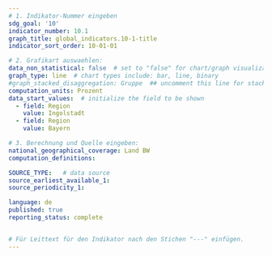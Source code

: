 ```yaml
---
# 1. Indikator-Nummer eingeben
sdg_goal: '10'
indicator_number: 10.1
graph_title: global_indicators.10-1-title
indicator_sort_order: 10-01-01

# 2. Grafikart auswaehlen:
data_non_statistical: false  # set to "false" for chart/graph visualization
graph_type: line  # chart types include: bar, line, binary
#graph_stacked_disaggregation: Gruppe  ## uncomment this line for stacked bars. eplace "Geschlecht" with the field of aggregation.
computation_units: Prozent
data_start_values:  # initialize the field to be shown
  - field: Region
    value: Ingolstadt
  - field: Region
    value: Bayern

# 3. Berechnung und Quelle eingeben:
national_geographical_coverage: Land BW
computation_definitions: 

SOURCE_TYPE:   # data source
source_earliest_available_1: 
source_periodicity_1: 

language: de   
published: true
reporting_status: complete


# Für Leittext für den Indikator nach den Stichen "---" einfügen.
---
```


